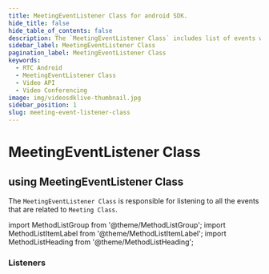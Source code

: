 ```yaml
---
title: MeetingEventListener Class for android SDK.
hide_title: false
hide_table_of_contents: false
description: The `MeetingEventListener Class` includes list of events which can be useful for the design custom user interface.
sidebar_label: MeetingEventListener Class
pagination_label: MeetingEventListener Class
keywords:
  - RTC Android
  - MeetingEventListener Class
  - Video API
  - Video Conferencing
image: img/videosdklive-thumbnail.jpg
sidebar_position: 1
slug: meeting-event-listener-class
---
```


# MeetingEventListener Class

## using MeetingEventListener Class

The `MeetingEventListener Class` is responsible for listening to all the events that are related to `Meeting Class`.

import MethodListGroup from '@theme/MethodListGroup';
import MethodListItemLabel from '@theme/MethodListItemLabel';
import MethodListHeading from '@theme/MethodListHeading';

### Listeners

<MethodListGroup>
  <MethodListItemLabel name="__listeners" >
    <MethodListGroup>
      <MethodListHeading heading="Listeners" />
      <MethodListItemLabel description={"emitted when local participant joined the meeting successfully"} name="onMeetingJoined()"  type={"void"} />
      <MethodListItemLabel description={"emitted when local participant left the meeting"} name="onMeetingLeft()"  type={"void"} />
      <MethodListItemLabel description={"emitted when new participant joined the meeting"} name="onParticipantJoined(Participant participant)"  
      type={"void"} />
      <MethodListItemLabel description={"emitted when any participant left the meeting"} name="onParticipantLeft(Participant participant)"  type={"void"} />
      <MethodListItemLabel description={"emitted when remote participant requested for entry in the meeting"} name="onEntryRequested(String id, String name)"  type={"void"} />
      <MethodListItemLabel description={"emitted when meeting host responded to participant's joining request"} 
      name="onEntryResponded(String id, String decision)"  type={"void"} />
      <MethodListItemLabel description={"emitted when any participant shared the screen"} name="onPresenterChanged(String participantId)"  type={"void"} />
      <MethodListItemLabel description={"emitted when active speaker is changed"} name="onSpeakerChanged(String participantId)"  type={"void"} />
      <MethodListItemLabel description={"emitted when recording of the meeting is started successfully"} name="onRecordingStarted()"  type={"void"} />
      <MethodListItemLabel description={"emitted when recording of the meeting is stopped"} name="onRecordingStopped()"  type={"void"} />
      <MethodListItemLabel description={"emitted when live streaming of the meeting in social media is started successfully"} name="onLivestreamStarted()"  type={"void"} />
      <MethodListItemLabel description={"emitted when live streaming of the meeting is stopped"} name="onLivestreamStopped()"  type={"void"} />
      <MethodListItemLabel description={"emitted when remote participant asked you to toggle the Mic"} name="onMicRequested(String participantId, MicRequestListener listener)"  type={"void"} />
      <MethodListItemLabel description={"emitted when remote participant asked you to toggle the Webcam"} name="onWebcamRequested(String participantId, WebcamRequestListener listener)"  type={"void"} />
      <MethodListItemLabel description={"emitted when local participant answer/dial the phone call"} name="onExternalCallStarted()"  type={"void"} />
    </MethodListGroup>
  </MethodListItemLabel>
</MethodListGroup>

